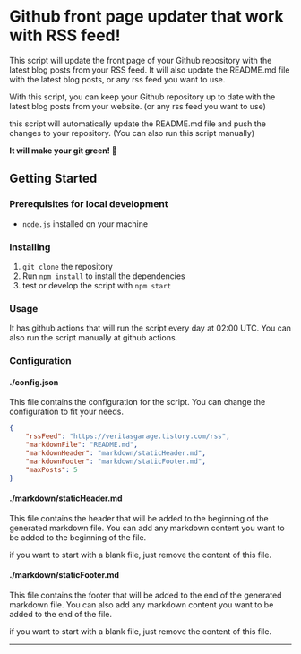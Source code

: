 # Github front page updater that work with RSS feed!

This script will update the front page of your Github repository with the latest blog posts from your RSS feed. It will also update the README.md file with the latest blog posts, or any rss feed you want to use.

With this script, you can keep your Github repository up to date with the latest blog posts from your website. (or any rss feed you want to use)

this script will automatically update the README.md file and push the changes to your repository.
(You can also run this script manually)

**It will make your git green! :green_heart:**

## Getting Started

### Prerequisites for local development

- `node.js` installed on your machine

### Installing

1. `git clone` the repository
2. Run `npm install` to install the dependencies
3. test or develop the script with `npm start`

### Usage

It has github actions that will run the script every day at 02:00 UTC. You can also run the script manually at github actions.

### Configuration

#### ./config.json

This file contains the configuration for the script. You can change the configuration to fit your needs.

```json
{
	"rssFeed": "https://veritasgarage.tistory.com/rss",
	"markdownFile": "README.md",
	"markdownHeader": "markdown/staticHeader.md",
	"markdownFooter": "markdown/staticFooter.md",
	"maxPosts": 5
}
```

#### ./markdown/staticHeader.md

This file contains the header that will be added to the beginning of the generated markdown file.
You can add any markdown content you want to be added to the beginning of the file.

if you want to start with a blank file, just remove the content of this file.

#### ./markdown/staticFooter.md

This file contains the footer that will be added to the end of the generated markdown file. You can also add any markdown content you want to be added to the end of the file.

if you want to start with a blank file, just remove the content of this file.

---
